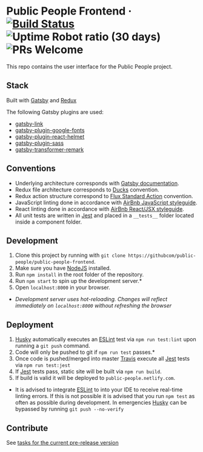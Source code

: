 # Public People Frontend &middot; [![Build Status](https://travis-ci.org/public-people/public-people-frontend.svg?branch=master)](https://travis-ci.org/public-people/public-people-frontend) ![Uptime Robot ratio (30 days)](https://img.shields.io/uptimerobot/ratio/m780456713-527b0cb8b85abf879df15c02.svg) ![PRs Welcome](https://img.shields.io/badge/PRs-welcome-brightgreen.svg)

This repo contains the user interface for the Public People project.

## Stack

Built with [Gatsby](https://www.gatsbyjs.org/) and [Redux](https://redux.js.org/)

The following Gatsby plugins are used:
- [gatsby-link](https://www.npmjs.com/package/gatsby-link)
- [gatsby-plugin-google-fonts](https://www.npmjs.com/package/gatsby-plugin-google-fonts)
- [gatsby-plugin-react-helmet](https://www.npmjs.com/package/gatsby-plugin-react-helmet)
- [gatsby-plugin-sass](https://www.npmjs.com/package/gatsby-plugin-sass)
- [gatsby-transformer-remark](https://www.npmjs.com/package/gatsby-transformer-remark)

## Conventions

- Underlying architecture corresponds with [Gatsby documentation](https://www.gatsbyjs.org/).
- Redux file architecture corresponds to [Ducks](https://github.com/erikras/ducks-modular-redux) convention.
- Redux action structure correspond to [Flux Standard Action](https://github.com/redux-utilities/flux-standard-action) convention.
- JavaScript linting done in accordance with [AirBnb JavaScript styleguide](https://github.com/airbnb/javascript).
- React linting done in accordance with [AirBnb React/JSX styleguide](https://github.com/airbnb/javascript/tree/master/react).
- All unit tests are written in [Jest](https://facebook.github.io/jest/) and placed in a `__tests__` folder located inside a component folder.

## Development

1. Clone this project by running with `git clone https://githubcom/public-people/public-people-frontend`.
2. Make sure you have [NodeJS](https://nodejs.org/en/) installed.
3. Run `npm install` in the root folder of the repository.
4. Run `npm start` to spin up the development server.*
5. Open `localhost:8000` in your browser.

* _Development server uses hot-reloading. Changes will reflect immediately on `localhost:8000` without refreshing the browser_

## Deployment

1. [Husky](https://www.npmjs.com/package/husky) automatically executes an [ESLint](https://eslint.org/) test via `npm run test:lint` upon running a `git push` command.
2. Code will only be pushed to git if `npm run test` passes.*
3. Once code is pushed/merged into master [Travis](https://travis-ci.org/) execute all [Jest](https://facebook.github.io/jest/) tests via `npm run test:jest`
4. If [Jest](https://facebook.github.io/jest/) tests pass, static site will be built via `npm run build`.
5. If build is valid it will be deployed to `public-people.netlify.com`.

* It is advised to integrate [ESLint](https://eslint.org/) to into your IDE to receive real-time linting errors. If this is not possible it is advised that you run `npm test` as often as possible during development. In emergencies [Husky](https://www.npmjs.com/package/husky) can be bypassed by running `git push --no-verify`

## Contribute
See [tasks for the current pre-release version](https://github.com/public-people/public-people-frontend/releases/)